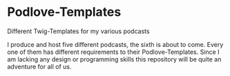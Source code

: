 # Podlove-Templates
Different Twig-Templates for my various podcasts


I produce and host five different podcasts, the sixth is about to come. Every one of them has different requirements to their Podlove-Templates. Since I am lacking any design or programming skills this repository will be quite an adventure for all of us. 
